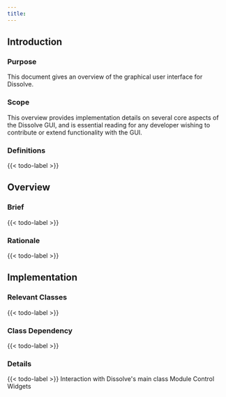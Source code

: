 ```yaml
---
title: 
---
```


## Introduction

### Purpose
This document gives an overview of the graphical user interface for Dissolve.

### Scope
This overview provides implementation details on several core aspects of the Dissolve GUI, and is essential reading for any developer wishing to contribute or extend functionality with the GUI.

### Definitions

{{< todo-label >}}

## Overview

### Brief

{{< todo-label >}}

### Rationale

{{< todo-label >}}

## Implementation

### Relevant Classes

{{< todo-label >}}

### Class Dependency

{{< todo-label >}}

### Details

{{< todo-label >}}
Interaction with Dissolve's main class
Module Control Widgets
